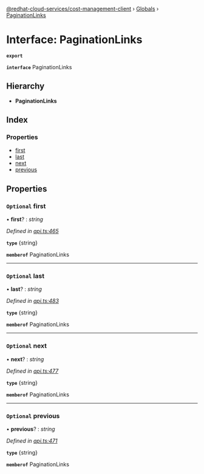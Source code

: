 [@redhat-cloud-services/cost-management-client](../README.md) › [Globals](../globals.md) › [PaginationLinks](paginationlinks.md)

# Interface: PaginationLinks

**`export`** 

**`interface`** PaginationLinks

## Hierarchy

* **PaginationLinks**

## Index

### Properties

* [first](paginationlinks.md#optional-first)
* [last](paginationlinks.md#optional-last)
* [next](paginationlinks.md#optional-next)
* [previous](paginationlinks.md#optional-previous)

## Properties

### `Optional` first

• **first**? : *string*

*Defined in [api.ts:465](https://github.com/RedHatInsights/javascript-clients/blob/master/packages/cost-management/api.ts#L465)*

**`type`** {string}

**`memberof`** PaginationLinks

___

### `Optional` last

• **last**? : *string*

*Defined in [api.ts:483](https://github.com/RedHatInsights/javascript-clients/blob/master/packages/cost-management/api.ts#L483)*

**`type`** {string}

**`memberof`** PaginationLinks

___

### `Optional` next

• **next**? : *string*

*Defined in [api.ts:477](https://github.com/RedHatInsights/javascript-clients/blob/master/packages/cost-management/api.ts#L477)*

**`type`** {string}

**`memberof`** PaginationLinks

___

### `Optional` previous

• **previous**? : *string*

*Defined in [api.ts:471](https://github.com/RedHatInsights/javascript-clients/blob/master/packages/cost-management/api.ts#L471)*

**`type`** {string}

**`memberof`** PaginationLinks

